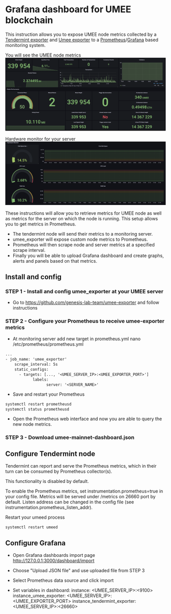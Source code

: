 # Grafana dashboard for UMEE blockchain

This instruction allows you to expose UMEE node metrics collected by a [Tendermint exporter](https://docs.tendermint.com/v0.34/tendermint-core/metrics.html) and [Umee exporter](https://github.com/genesis-lab-team/umee-exporter) to a [Prometheus](https://prometheus.io/)/[Grafana](https://grafana.com/) based monitoring system.

You will see the UMEE node metrics
![Preview image](node_metrics.png)

Hardware monitor for your server
![Preview image](server_metrics.png)

These instructions will allow you to retrieve metrics for UMEE node as well as metrics for the server on which the node is running. This setup allows you to get metrics in Prometheus.

* The tendermint node will send their metrics to a monitoring server.
* umee_exporter will expose custom node metrics to Prometheus.
* Prometheus will then scrape node and server metrics at a specified scrape interval.
* Finally you will be able to upload Grafana dashboard and create graphs, alerts and panels based on that metrics.

## Install and config

### STEP 1 - Install and config umee_exporter at your UMEE server

* Go to https://github.com/genesis-lab-team/umee-exporter and follow instructions

### STEP 2 - Configure your Prometheus to receive umee-exporter metrics

* At monitoring server add new target in prometheus.yml
nano /etc/prometheus/prometheus.yml
```
...
- job_name: 'umee_exporter'
    scrape_interval: 5s
    static_configs:
      - targets: [..., '<UMEE_SERVER_IP>:<UMEE_EXPORTER_PORT>']
		    labels:
				  server: '<SERVER_NAME>'
```
* Save and restart your Prometheus
```
systemctl restart prometheusd
systemctl status prometheusd
```

* Open the Prometheus web interface and now you are able to query the new node metrics.

### STEP 3 - Download umee-mainnet-dashboard.json

## Configure Tendermint node

Tendermint can report and serve the Prometheus metrics, which in their turn can be consumed by Prometheus collector(s).

This functionality is disabled by default.

To enable the Prometheus metrics, set instrumentation.prometheus=true in your config file. Metrics will be served under /metrics on 26660 port by default. Listen address can be changed in the config file (see instrumentation.prometheus\_listen\_addr).

Restart your umeed process
```
systemctl restart umeed
```

## Configure Grafana

* Open Grafana dashboards import page http://127.0.0.1:3000/dashboard/import

* Choose "Upload JSON file" and use uploaded file from STEP 3

* Select Prometheus data source and click import

* Set variables in dashboard:
instance: <UMEE_SERVER_IP>:<9100>
instance_umee_exporter: <UMEE_SERVER_IP>:<UMEE_EXPORTER_PORT>
instance_tendermint_exporter: <UMEE_SERVER_IP>:<26660>